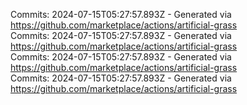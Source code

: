 Commits: 2024-07-15T05:27:57.893Z - Generated via https://github.com/marketplace/actions/artificial-grass
<br>
Commits: 2024-07-15T05:27:57.893Z - Generated via https://github.com/marketplace/actions/artificial-grass
<br>
Commits: 2024-07-15T05:27:57.893Z - Generated via https://github.com/marketplace/actions/artificial-grass
<br>
Commits: 2024-07-15T05:27:57.893Z - Generated via https://github.com/marketplace/actions/artificial-grass
<br>
